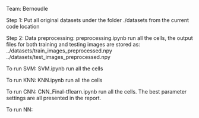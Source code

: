 Team: Bernoudle

Step 1: Put all original datasets under the folder ./datasets from the current code location

Step 2: 
Data preprocessing: preprocessing.ipynb
	run all the cells, the output files for both training and testing images are stored as: 
	../datasets/train_images_preprocessed.npy
	../datasets/test_images_preprocessed.npy

To run SVM: SVM.ipynb
	run all the cells

To run KNN: KNN.ipynb
	run all the cells

To run CNN: CNN_Final-tflearn.ipynb
	run all the cells. The best parameter settings are all presented in the report.

To run NN: 

